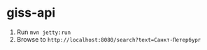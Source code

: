# giss-api

1. Run ```mvn jetty:run```
2. Browse to ```http://localhost:8080/search?text=Санкт-Петербург```
